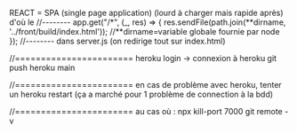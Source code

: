 REACT = SPA (single page application)
(lourd à charger mais rapide après)
d'où le
//--------
app.get("/\*", (\_, res) => {
res.sendFile(path.join(**dirname, '../front/build/index.html'));
//**dirname=variable globale fournie par node
});
//--------
dans server.js (on redirige tout sur index.html)

//=======================
heroku login -> connexion à heroku
git push heroku main

//=======================
en cas de problème avec heroku, tenter un
heroku restart
(ça a marché pour 1 problème de connection à la bdd)

//=======================
au cas où :
npx kill-port 7000
git remote -v
